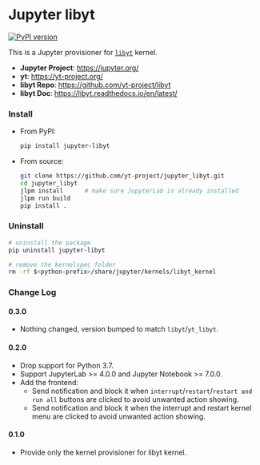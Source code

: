 # Jupyter libyt

[![PyPI version](https://badge.fury.io/py/jupyter-libyt.svg)](https://badge.fury.io/py/jupyter-libyt)

This is a Jupyter provisioner for [`libyt`](https://github.com/yt-project/libyt) kernel.

- **Jupyter Project**: https://jupyter.org/
- **yt**: https://yt-project.org/
- **libyt Repo**: https://github.com/yt-project/libyt
- **libyt Doc**: https://libyt.readthedocs.io/en/latest/

### Install

- From PyPI:
  ```bash
  pip install jupyter-libyt
  ```
- From source:
  ```bash
  git clone https://github.com/yt-project/jupyter_libyt.git
  cd jupyter_libyt
  jlpm install      # make sure JupyterLab is already installed
  jlpm run build
  pip install .
  ```

### Uninstall

```bash
# uninstall the package
pip uninstall jupyter-libyt

# remove the kernelspec folder
rm -rf $<python-prefix>/share/jupyter/kernels/libyt_kernel
```

### Change Log

#### 0.3.0

- Nothing changed, version bumped to match `libyt`/`yt_libyt`.

#### 0.2.0

- Drop support for Python 3.7.
- Support JupyterLab >= 4.0.0 and Jupyter Notebook >= 7.0.0.
- Add the frontend:
  - Send notification and block it when `interrupt`/`restart`/`restart and run all` buttons are
    clicked to avoid unwanted action showing.
  - Send notification and block it when the interrupt and restart kernel menu are clicked to avoid
    unwanted action showing.

#### 0.1.0

- Provide only the kernel provisioner for libyt kernel.
